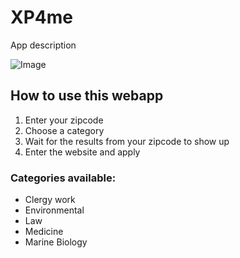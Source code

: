 
# XP4me

App description

![Image](src)

## How to use this webapp

1. Enter your zipcode
2. Choose a category
3. Wait for the results from your zipcode to show up 
4. Enter the website and apply 

### Categories available:

- Clergy work
- Environmental
- Law
- Medicine
- Marine Biology